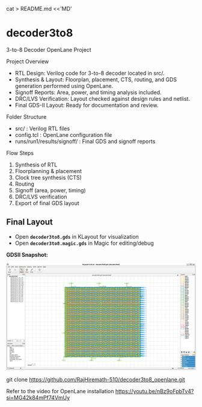 cat > README.md <<'MD'
# decoder3to8
3-to-8 Decoder OpenLane Project

Project Overview
- RTL Design: Verilog code for 3-to-8 decoder located in src/.
- Synthesis & Layout: Floorplan, placement, CTS, routing, and GDS generation performed using OpenLane.
- Signoff Reports: Area, power, and timing analysis included.
- DRC/LVS Verification: Layout checked against design rules and netlist.
- Final GDS-II Layout: Ready for documentation and review.

Folder Structure
- src/ : Verilog RTL files
- config.tcl : OpenLane configuration file
- runs/run1/results/signoff/ : Final GDS and signoff reports

Flow Steps
1) Synthesis of RTL
2) Floorplanning & placement
3) Clock tree synthesis (CTS)
4) Routing
5) Signoff (area, power, timing)
6) DRC/LVS verification
7) Export of final GDS layout

## Final Layout
- Open **`decoder3to8.gds`** in KLayout for visualization  
- Open **`decoder3to8.magic.gds`** in Magic for editing/debug  

**GDSII Snapshot:**  

![decoder3to8 GDS Layout](decoder3to8.gds.png)

git clone https://github.com/RajHiremath-510/decoder3to8_openlane.git

Refer to the video for OpenLane installation
https://youtu.be/nBz9oFpbTv4?si=MG42k84mPf74VmUy







